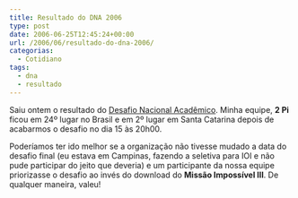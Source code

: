 ```yaml
---
title: Resultado do DNA 2006
type: post
date: 2006-06-25T12:45:24+00:00
url: /2006/06/resultado-do-dna-2006/
categorias:
  - Cotidiano
tags:
  - dna
  - resultado
---
```


Saiu ontem o resultado do [Desafio Nacional Acadêmico][1]. Minha equipe, **2 Pi** ficou em 24º lugar no Brasil e em 2º lugar em Santa Catarina depois de acabarmos o desafio no dia 15 às 20h00.

Poderíamos ter ido melhor se a organização não tivesse mudado a data do desafio final (eu estava em Campinas, fazendo a seletiva para IOI e não pude participar do jeito que deveria) e um participante da nossa equipe priorizasse o desafio ao invés do download do **Missão Impossível III**. De qualquer maneira, valeu!

[1]: http://www.dna2006.org
